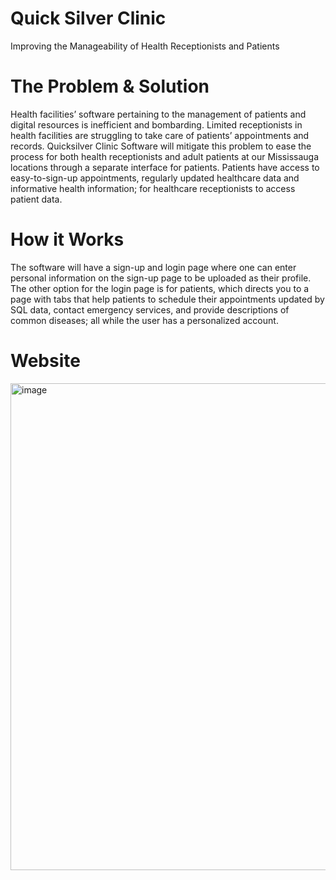 # Quick Silver Clinic

Improving the Manageability of Health Receptionists and Patients

# The Problem & Solution

Health facilities’ software pertaining to the management of patients and digital resources is inefficient and bombarding. Limited receptionists in health facilities are struggling to take care of patients’ appointments and records. Quicksilver Clinic Software will mitigate this problem to ease the process for both health receptionists and adult patients at our Mississauga locations through a separate interface for patients. Patients have access to easy-to-sign-up appointments, regularly updated healthcare data and informative health information; for healthcare receptionists to access patient data.

# How it Works

The software will have a sign-up and login page where one can enter personal information on the sign-up page to be uploaded as their profile. The other option for the login page is for patients, which directs you to a page with tabs that help patients to schedule their appointments updated by SQL data, contact emergency services, and provide descriptions of common diseases; all while the user has a personalized account.

# Website 

<img width="779" alt="image" src="https://github.com/user-attachments/assets/9890384c-0aa2-495c-9b4a-e656b5ff8ff9">


